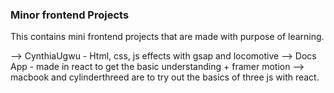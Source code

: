 ### Minor frontend Projects

This contains mini frontend projects that are made with purpose of learning.

--> CynthiaUgwu - Html, css, js effects with gsap and locomotive
--> Docs App - made in react to get the basic understanding + framer motion
--> macbook and cylinderthreed are to try out the basics of three js with react.
